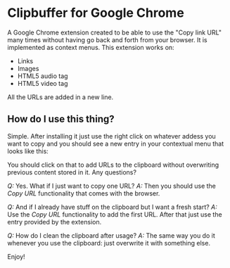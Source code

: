 Clipbuffer for Google Chrome
============================

A Google Chrome extension created to be able to use the "Copy link URL" many
times without having go back and forth from your browser. It is implemented as
context menus. This extension works on:

* Links
* Images
* HTML5 audio tag
* HTML5 video tag

All the URLs are added in a new line.

## How do I use this thing?

Simple. After installing it just use the right click on whatever addess you want
to copy and you should see a new entry in your contextual menu that looks like
this:

You should click on that to add URLs to the clipboard without overwriting
previous content stored in it. Any questions?

*Q:* Yes. What if I just want to copy one URL?
*A:* Then you should use the _Copy URL_ functionality that comes with the browser.

*Q:* And if I already have stuff on the clipboard but I want a fresh start?
*A:* Use the _Copy URL_ functionality to add the first URL. After that just use
the entry provided by the extension.

*Q:* How do I clean the clipboard after usage?
*A:* The same way you do it whenever you use the clipboard: just overwrite it with
something else.

Enjoy!
